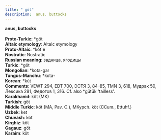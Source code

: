 ```yaml
---
title: " göt"
description:  anus, buttocks
---
```

<p data-pagefind-weight="0.5">
<strong> anus, buttocks</strong><br><br>
<strong>Proto-Turkic</strong>:  *göt<br>
<strong>Altaic etymology</strong>:  Altaic etymology<br>
<strong> Proto-Altaic</strong>:  *kòt`e<br>
<strong>Nostratic</strong>:  Nostratic<br>
<strong>Russian meaning</strong>:  задница, ягодицы<br>
<strong>Turkic</strong>:  *göt<br>
<strong>Mongolian</strong>:  *kota-gar<br>
<strong>Tungus-Manchu</strong>:  *kota-<br>
<strong>Korean</strong>:  *kút<br>
<strong>Comments</strong>:  VEWT 294, EDT 700, ЭСТЯ 3, 84-85, TMN 3, 618, Мудрак 50, Лексика 281, Федотов 1, 316. Cf. also *gütük 'tailless'.<br>
<strong>Karakhanid</strong>:  köt (MK)<br>
<strong>Turkish</strong>:  göt<br>
<strong>Middle Turkic</strong>:  köt (MA, Pav. C.), MKypch. köt (CCum., Ettuhf.)<br>
<strong>Uzbek</strong>:  ket<br>
<strong>Chuvash</strong>:  kot<br>
<strong>Kirghiz</strong>:  köt<br>
<strong>Gagauz</strong>:  göt<br>
<strong>Karaim</strong>:  köt<br>

</p>
